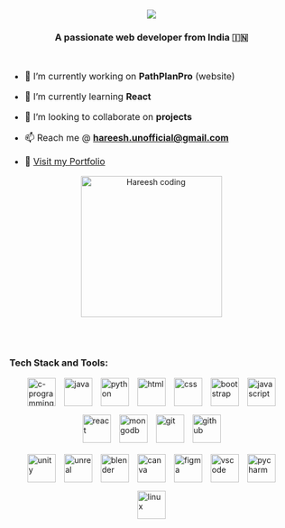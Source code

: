 <h1 align="center">
    <img src="https://readme-typing-svg.herokuapp.com/?font=Righteous&size=35&center=true&vCenter=true&width=500&height=70&duration=4000&lines=Hi+There!+👋;+I'm+Hareeshravi+!;" />
</h1>

<h3 align="center">A passionate web developer from India 🇮🇳 </h3>

<br/>

<div style="display: flex; justify-content: space-between; align-items: center; flex-wrap: wrap;">

<div style="flex: 1; min-width: 300px; font-size: 16px;">

- 🔭 I’m currently working on **PathPlanPro** (website)
  
- 🌱 I’m currently learning **React**
  
- 👯 I’m looking to collaborate on **projects**
   
- 📫 Reach me @ **hareesh.unofficial@gmail.com**

- 📝 [Visit my Portfolio](https://hareesh-s-portfolio.vercel.app)

</div>

<div style="flex: 1; min-width: 250px; text-align: center;">
  <img src="person-playing-3d-video-games-device.jpg" alt="Hareesh coding" width="250"/>
</div>

</div>


<br/><br/>

### Tech Stack and Tools:

<div style="display: flex; flex-wrap: wrap; gap: 15px; justify-content: center; align-items: center;">

  <img width="50" height="50" src="https://img.icons8.com/fluency/48/c-programming.png" alt="c-programming"/>
  <img width="50" height="50" src="https://img.icons8.com/color/48/java-coffee-cup-logo--v1.png" alt="java"/>
  <img width="50" height="50" src="https://img.icons8.com/fluency/48/python.png" alt="python"/>
  <img width="50" height="50" src="https://img.icons8.com/color/48/html-5--v1.png" alt="html"/>
  <img width="50" height="50" src="https://img.icons8.com/fluency/48/css3.png" alt="css"/>
  <img width="50" height="50" src="https://img.icons8.com/color/48/bootstrap--v2.png" alt="bootstrap"/>
  <img width="50" height="50" src="https://img.icons8.com/color/48/javascript--v1.png" alt="javascript"/>
  <img width="50" height="50" src="https://img.icons8.com/color/48/react-native.png" alt="react"/>
  <img width="50" height="50" src="https://img.icons8.com/color/48/mongodb.png" alt="mongodb"/>
  <img width="50" height="50" src="https://img.icons8.com/color/48/git.png" alt="git"/>
  <img width="50" height="50" src="https://img.icons8.com/nolan/50/github.png" alt="github"/>

</div>

<div style="display: flex; flex-wrap: wrap; gap: 15px; justify-content: center; align-items: center; margin-top: 20px;">

  <img width="50" height="50" src="https://img.icons8.com/badges/48/unity.png" alt="unity"/>
  <img width="50" height="50" src="https://img.icons8.com/nolan/50/unreal-engine.png" alt="unreal"/>
  <img width="50" height="50" src="https://img.icons8.com/fluency/48/blender-3d.png" alt="blender"/>
  <img width="50" height="50" src="https://img.icons8.com/fluency/48/canva.png" alt="canva"/>
  <img width="50" height="50" src="https://img.icons8.com/color/48/figma--v1.png" alt="figma"/>
  <img width="50" height="50" src="https://img.icons8.com/fluency/48/visual-studio-code-2019.png" alt="vscode"/>
  <img width="50" height="50" src="https://img.icons8.com/color/48/pycharm--v2.png" alt="pycharm"/>
  <img width="50" height="50" src="https://img.icons8.com/nolan/50/linux--v2.png" alt="linux"/>

</div>
